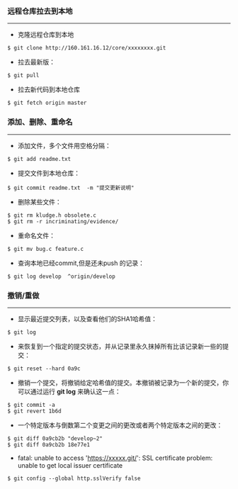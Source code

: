 ### 远程仓库拉去到本地

---

- 克隆远程仓库到本地

```shell
$ git clone http://160.161.16.12/core/xxxxxxxx.git
```

- 拉去最新版：

```shell
$ git pull
```

- 拉去新代码到本地仓库

```shell
$ git fetch origin master
```

### 添加、删除、重命名

---

- 添加文件，多个文件用空格分隔：

``` shell
$ git add readme.txt
```

- 提交文件到本地仓库：

```shell
$ git commit readme.txt  -m "提交更新说明"
```

- 删除某些文件：

```shell
$ git rm kludge.h obsolete.c
$ git rm -r incriminating/evidence/
```

- 重命名文件：

```shell
$ git mv bug.c feature.c
```

- 查询本地已经commit,但是还未push 的记录：

```shell
$ git log develop  ^origin/develop
```

### 撤销/重做

---

- 显示最近提交列表，以及查看他们的SHA1哈希值：

```shell
$ git log
```

- 来恢复到一个指定的提交状态，并从记录里永久抹掉所有比该记录新一些的提交：

```shell
$ git reset --hard 0a9c
```

- 撤销一个提交，将撤销给定哈希值的提交。本撤销被记录为一个新的提交，你可以通过运行 **git log** 来确认这一点：

```shell
$ git commit -a
$ git revert 1b6d
```

- 一个特定版本与倒数第二个变更之间的更改或者两个特定版本之间的更改：

```shell
$ git diff 0a9cb2b "develop~2"
$ git diff 0a9cb2b 18e77e1
```

- fatal: unable to access 'https://xxxxx.git/': SSL certificate problem: unable to get local issuer certificate
```shell
$ git config --global http.sslVerify false
```
